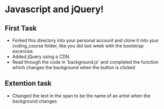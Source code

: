 # Javascript and jQuery!

## First Task
- Forked this directory into your personal account and clone it into your coding_course folder, like you did last week with the bootstrap excercise.
- Added jQuery using a CDN.
- Read through the code in 'background.js' and completed the function which changes the background when the button is clicked

## Extention task
- Changed the text in the span to be the name of an artist when the background changes
